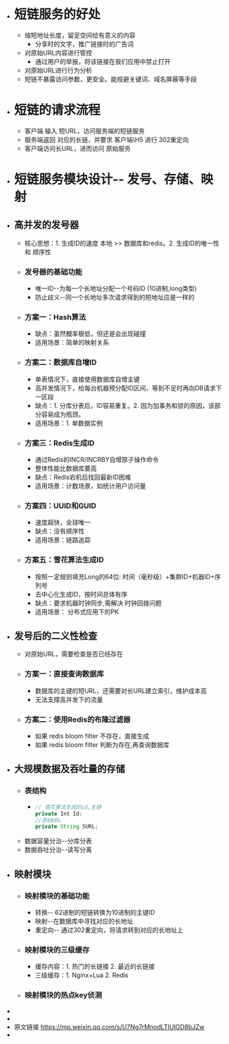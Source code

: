 - # 短链服务的好处
	- 缩短地址长度，留足空间给有意义的内容
		- 分享时的文字，推广链接时的广告词
	- 对原始URL内容进行管控
		- 通过用户的举报，将该链接在我们应用中禁止打开
	- 对原始URL进行行为分析
	- 短链不暴露访问参数，更安全。能规避关键词、域名屏蔽等手段
- # 短链的请求流程
	- 客户端 输入 短URL，访问服务端的短链服务
	- 服务端返回 对应的长链，并要求 客户端\\H5 进行 302重定向
	- 客户端访问长URL，进而访问 原始服务
- # 短链服务模块设计-- 发号、存储、映射
- ## 高并发的发号器
	- 核心思想：1. 生成ID的速度 本地 >> 数据库和redis。2.  生成ID的唯一性 和 顺序性
	- ### 发号器的基础功能
		- 唯一ID--为每一个长地址分配一个号码ID (10进制,long类型)
		- 防止歧义--同一个长地址多次请求得到的短地址应是一样的
	- ### 方案一：Hash算法
		- 缺点：虽然概率极低，但还是会出现碰撞
		- 适用场景：简单的映射关系
	- ### 方案二：数据库自增ID
		- 单表情况下，直接使用数据库自增主键
		- 高并发情况下，给每台机器预分配ID区间，等到不足时再向DB请求下一区段
		- 缺点：1. 分库分表后，ID容易重复。2. 因为加事务和锁的原因，该部分容易成为瓶颈。
		- 适用场景：1. 单数据实例
	- ### 方案三：Redis生成ID
		- 通过Redis的INCR/INCRBY自增原子操作命令
		- 整体性能比数据库要高
		- 缺点：Redis宕机后找回最新ID困难
		- 适用场景：计数场景，如统计用户访问量
	- ### 方案四：UUID和GUID
		- 速度超快，全球唯一
		- 缺点：没有顺序性
		- 适用场景：链路追踪
	- ### 方案五：雪花算法生成ID
		- 按照一定规则填充Long的64位: 时间（毫秒级）+集群ID+机器ID+序列号
		- 去中心化生成ID，按时间总体有序
		- 缺点：要求机器时钟同步,需解决 时钟回拨问题
		- 适用场景： 分布式应用下的PK
- ## 发号后的二义性检查
	- 对原始URL，需要检查是否已经存在
	- ### 方案一：直接查询数据库
		- 数据库的主键的短URL，还需要对长URL建立索引，维护成本高
		- 无法支撑高并发下的流量
	- ### 方案二：使用Redis的布隆过滤器
		- 如果 redis bloom filter 不存在，直接生成
		- 如果 redis bloom filter 判断为存在,再查询数据库
- ## 大规模数据及吞吐量的存储
	- ### 表结构
		- ```java
		  // 雪花算法生成的id,主键
		  private Int Id;
		  //原始URL
		  private String SURL;
		  ```
	- 数据容量分治--分库分表
	- 数据吞吐分治--读写分离
- ## 映射模块
	- ### 映射模块的基础功能
		- 转换-- 62进制的短链转换为10进制的主键ID
		- 映射--在数据库中寻找对应的长地址
		- 重定向-- 通过302重定向，将请求转到对应的长地址上
	- ### 映射模块的三级缓存
		- 缓存内容：1. 热门的长链接 2. 最近的长链接
		- 三级缓存：1. Nginx+Lua 2. Redis
	- ### 映射模块的热点key侦测
-
-
- 原文链接 https://mp.weixin.qq.com/s/U7Ng7rMnodLTIUlGD8bJZw
-
